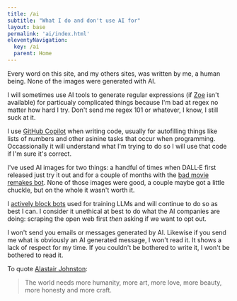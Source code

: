 ```yaml
---
title: /ai
subtitle: "What I do and don't use AI for"
layout: base
permalink: 'ai/index.html'
eleventyNavigation:
  key: /ai
  parent: Home
---
```


Every word on this site, and my others sites, was written by me, a human being. None of the images were generated with AI. 

I will sometimes use AI tools to generate regular expressions (if [Zoe](https://zoeaubert.me) isn't available) for particualy complicated things because I'm bad at regex no matter how hard I try. Don't send me regex 101 or whatever, I know, I still suck at it.

I use [GitHub Copilot](https://github.com/features/copilot) when writing code, usually for autofilling things like lists of numbers and other asinine tasks that occur when programming. Occassionally it will understand what I'm trying to do so I will use that code if I'm sure it's correct.

I've used AI images for two things: a handful of times when DALL·E first released just try it out and for a couple of months with the [bad movie remakes bot](https://bugle.lol/@movieremakes). None of those images were good, a couple maybe got a little chuckle, but on the whole it wasn't worth it.

I [actively block bots](https://rknight.me/blog/blocking-bots-with-nginx/) used for training LLMs and will continue to do so as best I can. I consider it unethical at best to do what the AI companies are doing: scraping the open web first _then_ asking if we want to opt out.

I won't send you emails or messages generated by AI. Likewise if you send me what is obviously an AI generated message, I won't read it. It shows a lack of respect for my time. If you couldn't be bothered to write it, I won't be bothered to read it.

To quote [Alastair Johnston](https://alastairjohnston.com/ai/):

> The world needs more humanity, more art, more love, more beauty, more honesty and more craft.